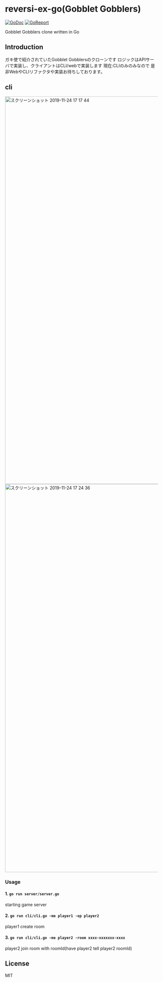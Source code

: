 # reversi-ex-go(Gobblet Gobblers)
[![GoDoc](https://godoc.org/github.com/ryomak/reversi-ex-go?status.svg)](https://godoc.org/github.com/ryomak/reversi-ex-go)
[![GoReport](https://goreportcard.com/badge/github.com/ryomak/reversi-ex-go)](https://goreportcard.com/report/github.com/ryomak/reversi-ex-go)

Gobblet Gobblers clone written in Go

## Introduction
ガキ使で紹介されていたGobblet Gobblersのクローンです
ロジックはAPIサーバで実装し、クライアントはCLI/webで実装します
現在:CLIのみのみなので
是非WebやCLIリファクタや実装お待ちしております。

## cli
<img width="1275" alt="スクリーンショット 2019-11-24 17 17 44" src="https://user-images.githubusercontent.com/21288308/69492032-1f5eef80-0ee0-11ea-91fb-d62c0cddab85.png">
<img width="1277" alt="スクリーンショット 2019-11-24 17 24 36" src="https://user-images.githubusercontent.com/21288308/69492034-21c14980-0ee0-11ea-9cc2-3dbcf477f5aa.png">


### Usage
#### 1. ```go run server/server.go```
starting game server
#### 2. ```go run cli/cli.go -me player1 -op player2```
player1 create room 
#### 3. ```go run cli/cli.go -me player2 -room xxxx-xxxxxxx-xxxx```
player2 join room with roomId(have player2 tell player2 roomId)

## License
MIT
